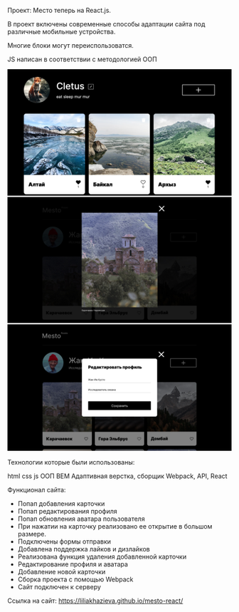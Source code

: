 

Проект: Место теперь на React.js. 

В проект включены современные способы адаптации сайта под различные мобильные устройства.

Многие блоки могут переиспользоватся. 

JS написан в соответствии с методологией ООП

<img src="./screenshots/main_page.png" alt="mesto">
<img src="./screenshots/IMAGE POPUP I.jpg" alt="popup">
<img src="./screenshots/EDIT FORM.jpg" alt="form">

Технологии которые были использованы:

html css js ООП BEM Адаптивная верстка, сборщик Webpack, API, React

Функционал сайта:

* Попап добавления карточки
* Попап редактирования профиля
* Попап обновления аватара пользователя
* При нажатии на карточку реализовано ее открытие в большом размере.
* Подключены формы отправки
* Добавлена поддержка лайков и дизлайков
* Реализована функция удаления добавленной карточки
* Редактирование профиля и аватара
* Добавление новой карточки
* Cборка проекта с помощью Webpack
* Сайт подключен к серверу

Ссылка на сайт: https://liliakhazieva.github.io/mesto-react/ 